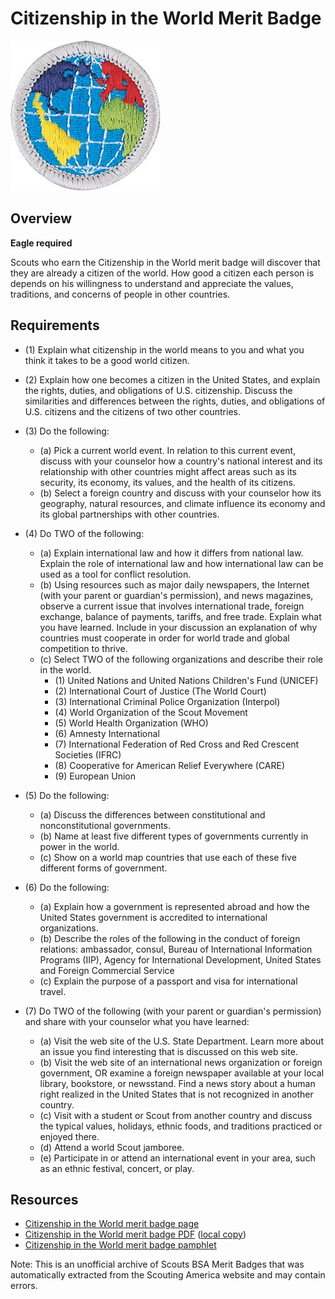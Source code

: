 

# Citizenship in the World Merit Badge

![Citizenship in the World Merit Badge](images/citizenship-in-the-world-merit-badge.jpg)

## Overview

**Eagle required**

Scouts who earn the Citizenship in the World merit badge will discover that they are already a citizen of the world. How good a citizen each person is depends on his willingness to understand and appreciate the values, traditions, and concerns of people in other countries.

## Requirements

* (1) Explain what citizenship in the world means to you and what you think it takes to be a good world citizen.
* (2) Explain how one becomes a citizen in the United States, and explain the rights, duties, and obligations of U.S. citizenship. Discuss the similarities and differences between the rights, duties, and obligations of U.S. citizens and the citizens of two other countries.
* (3) Do the following:
    * (a) Pick a current world event. In relation to this current event, discuss with your counselor how a country's national interest and its relationship with other countries might affect areas such as its security, its economy, its values, and the health of its citizens.
    * (b) Select a foreign country and discuss with your counselor how its geography, natural resources, and climate influence its economy and its global partnerships with other countries.


* (4) Do TWO of the following:
    * (a) Explain international law and how it differs from national law. Explain the role of international law and how international law can be used as a tool for conflict resolution.
    * (b) Using resources such as major daily newspapers, the Internet (with your parent or guardian's permission), and news magazines, observe a current issue that involves international trade, foreign exchange, balance of payments, tariffs, and free trade. Explain what you have learned. Include in your discussion an explanation of why countries must cooperate in order for world trade and global competition to thrive.
    * (c) Select TWO of the following organizations and describe their role in the world.
        * (1) United Nations and United Nations Children's Fund (UNICEF)
        * (2) International Court of Justice (The World Court)
        * (3) International Criminal Police Organization (Interpol)
        * (4) World Organization of the Scout Movement
        * (5) World Health Organization (WHO)
        * (6) Amnesty International
        * (7) International Federation of Red Cross and Red Crescent Societies (IFRC)
        * (8) Cooperative for American Relief Everywhere (CARE)
        * (9) European Union




* (5) Do the following:
    * (a) Discuss the differences between constitutional and nonconstitutional governments.
    * (b) Name at least five different types of governments currently in power in the world.
    * (c) Show on a world map countries that use each of these five different forms of government.


* (6) Do the following:
    * (a) Explain how a government is represented abroad and how the United States government is accredited to international organizations.
    * (b) Describe the roles of the following in the conduct of foreign relations: ambassador, consul, Bureau of International Information Programs (IIP), Agency for International Development, United States and Foreign Commercial Service
    * (c) Explain the purpose of a passport and visa for international travel.


* (7) Do TWO of the following (with your parent or guardian's permission) and share with your counselor what you have learned:
    * (a) Visit the web site of the U.S. State Department. Learn more about an issue you find interesting that is discussed on this web site.
    * (b) Visit the web site of an international news organization or foreign government, OR examine a foreign newspaper available at your local library, bookstore, or newsstand. Find a news story about a human right realized in the United States that is not recognized in another country.
    * (c) Visit with a student or Scout from another country and discuss the typical values, holidays, ethnic foods, and traditions practiced or enjoyed there.
    * (d) Attend a world Scout jamboree.
    * (e) Participate in or attend an international event in your area, such as an ethnic festival, concert, or play.




## Resources

- [Citizenship in the World merit badge page](https://www.scouting.org/merit-badges/citizenship-in-the-world/)
- [Citizenship in the World merit badge PDF](https://filestore.scouting.org/filestore/Merit_Badge_ReqandRes/Pamphlets/Citizenship%20in%20the%20World_2023.pdf) ([local copy](files/citizenship-in-the-world-merit-badge.pdf))
- [Citizenship in the World merit badge pamphlet](https://www.scoutshop.org/scouts-bsa-citizenship-in-the-world-merit-badge-pamphlet-es-660395.html)

Note: This is an unofficial archive of Scouts BSA Merit Badges that was automatically extracted from the Scouting America website and may contain errors.